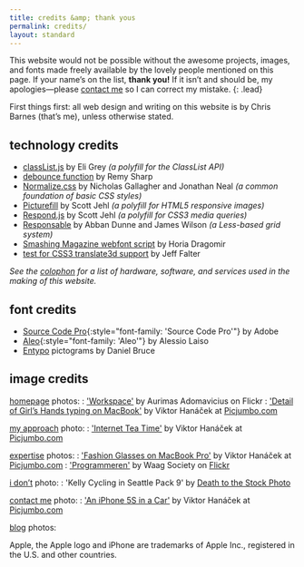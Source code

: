 ```yaml
---
title: credits &amp; thank yous
permalink: credits/
layout: standard
---
```


This website would not be possible without the awesome projects, images, and fonts made freely available by the lovely people mentioned on this page. If your name’s on the list, **thank you!** If it isn’t and should be, my apologies—please [contact me](mailto:mail@cjbarnes.co.uk) so I can correct my mistake.
{: .lead}

First things first: all web design and writing on this website is by Chris Barnes (that’s me), unless otherwise stated.

## technology credits

* [classList.js](https://github.com/eligrey/classList.js/) by Eli Grey *(a polyfill for the ClassList API)*
* [debounce function](http://remysharp.com/2010/07/21/throttling-function-calls/ "blog post: 'Throttling function calls'") by Remy Sharp
* [Normalize.css](http://necolas.github.io/normalize.css/) by Nicholas Gallagher and Jonathan Neal *(a common foundation of basic CSS styles)*
* [Picturefill](http://scottjehl.github.io/picturefill) by Scott Jehl *(a polyfill for HTML5 responsive images)*
* [Respond.js](https://github.com/scottjehl/Respond) by Scott Jehl *(a polyfill for CSS3 media queries)*
* [Responsable](http://responsablecss.com) by Abban Dunne and James Wilson *(a Less-based grid system)*
* [Smashing Magazine webfont script](https://gist.github.com/hdragomir/8f00ce2581795fd7b1b7) by Horia Dragomir
* [test for CSS3 translate3d support](http://stackoverflow.com/a/11870053) by Jeff Falter

*See the [colophon](/colophon/) for a list of hardware, software, and services used in the making of this website.*

## font credits

* [Source Code Pro](https://github.com/adobe/source-code-pro){:style="font-family: 'Source Code Pro'"} by Adobe
* [Aleo](http://fontfabric.com/aleo-free-font/){:style="font-family: 'Aleo'"} by Alessio Laiso
* [Entypo](http://www.entypo.com) pictograms by Daniel Bruce

## image credits

[homepage](/) photos:
:  ['Workspace'](https://www.flickr.com/photos/needoptic/13888268326/in/set-72157643518962765) by Aurimas Adomavicius on Flickr
:	['Detail of Girl’s Hands typing on MacBook'](http://picjumbo.com/detail-of-girls-hands-typing-on-macbook/) by Viktor Hanáček at [Picjumbo.com](http://picjumbo.com)
   
[my  approach](/whatido/approach/) photo:
:  ['Internet Tea Time'](http://picjumbo.com/internet-tea-time/) by Viktor Hanáček at [Picjumbo.com](http://picjumbo.com)
   
[expertise](/whatido/expertise/) photos:
:  ['Fashion Glasses on MacBook Pro'](http://picjumbo.com/fashion-glasses-on-macbook-pro/) by Viktor Hanáček at [Picjumbo.com](http://picjumbo.com)
:  ['Programmeren'](https://www.flickr.com/photos/waagsociety/8536919558/) by Waag Society on [Flickr](https://www.flickr.com/photos/waagsociety/)
   
[i don’t](/whatido/idont) photo:
:  'Kelly Cycling in Seattle Pack 9' by [Death to the Stock Photo](http://deathtothestockphoto.com)
   
[contact me](/contact/) photo:
:  ['An iPhone 5S in a Car'](http://picjumbo.com/an-iphone-5s-in-a-car/) by Viktor Hanáček at [Picjumbo.com](http://picjumbo.com)
   
[blog](/blog/) photos:
   

Apple, the Apple logo and iPhone are trademarks of Apple Inc., registered in the U.S. and other countries.

